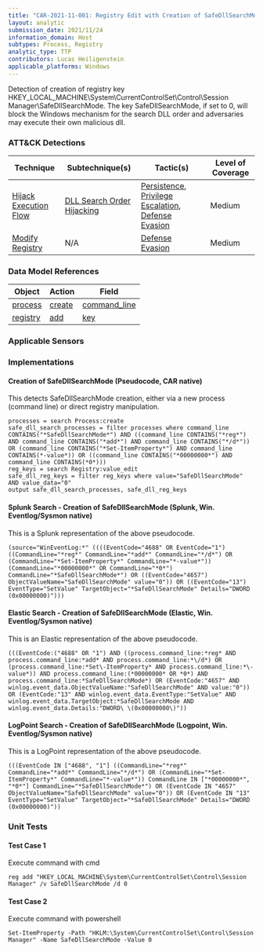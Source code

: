 ```yaml
---
title: "CAR-2021-11-001: Registry Edit with Creation of SafeDllSearchMode Key Set to 0"
layout: analytic
submission_date: 2021/11/24
information_domain: Host
subtypes: Process, Registry
analytic_type: TTP
contributors: Lucas Heiligenstein
applicable_platforms: Windows
---
```


Detection of creation of registry key HKEY_LOCAL_MACHINE\System\CurrentControlSet\Control\Session Manager\SafeDllSearchMode. The key SafeDllSearchMode, if set to 0, will block the Windows mechanism for the search DLL order and adversaries may execute their own malicious dll.


### ATT&CK Detections

|Technique|Subtechnique(s)|Tactic(s)|Level of Coverage|
|---|---|---|---|
|[Hijack Execution Flow](https://attack.mitre.org/techniques/T1574/)|[DLL Search Order Hijacking](https://attack.mitre.org/techniques/T1574/001/)|[Persistence](https://attack.mitre.org/tactics/TA0003/), [Privilege Escalation](https://attack.mitre.org/tactics/TA0004/), [Defense Evasion](https://attack.mitre.org/tactics/TA0005/)|Medium|
|[Modify Registry](https://attack.mitre.org/techniques/T1112/)|N/A|[Defense Evasion](https://attack.mitre.org/tactics/TA0005/)|Medium|




### Data Model References

|Object|Action|Field|
|---|---|---|
|[process](/data_model/process) | [create](/data_model/process#create) | [command_line](/data_model/process#command_line) |
|[registry](/data_model/registry) | [add](/data_model/registry#add) | [key](/data_model/registry#key) |



### Applicable Sensors


### Implementations

#### Creation of SafeDllSearchMode (Pseudocode, CAR native)


This detects SafeDllSearchMode creation, either via a new process (command line) or direct registry manipulation.


```
processes = search Process:create
safe_dll_search_processes = filter processes where command_line CONTAINS("*SafeDllSearchMode*") AND ((command_line CONTAINS("*reg*") AND command_line CONTAINS("*add*") AND command_line CONTAINS("*/d*")) OR (command_line CONTAINS("*Set-ItemProperty*") AND command_line CONTAINS(*-value*)) OR ((command_line CONTAINS("*00000000*") AND command_line CONTAINS(*0*)))
reg_keys = search Registry:value_edit
safe_dll_reg_keys = filter reg_keys where value="SafeDllSearchMode" AND value_data="0"
output safe_dll_search_processes, safe_dll_reg_keys
```


#### Splunk Search - Creation of SafeDllSearchMode (Splunk, Win. Eventlog/Sysmon native)


This is a Splunk representation of the above pseudocode.


```
(source="WinEventLog:*" ((((EventCode="4688" OR EventCode="1") ((CommandLine="*reg*" CommandLine="*add*" CommandLine="*/d*") OR (CommandLine="*Set-ItemProperty*" CommandLine="*-value*")) (CommandLine="*00000000*" OR CommandLine="*0*") CommandLine="*SafeDllSearchMode*") OR ((EventCode="4657") ObjectValueName="SafeDllSearchMode" value="0")) OR ((EventCode="13") EventType="SetValue" TargetObject="*SafeDllSearchMode" Details="DWORD (0x00000000)")))
```


#### Elastic Search - Creation of SafeDllSearchMode (Elastic, Win. Eventlog/Sysmon native)


This is an Elastic representation of the above pseudocode.


```
(((EventCode:("4688" OR "1") AND ((process.command_line:*reg* AND process.command_line:*add* AND process.command_line:*\/d*) OR (process.command_line:*Set\-ItemProperty* AND process.command_line:*\-value*)) AND process.command_line:(*00000000* OR *0*) AND process.command_line:*SafeDllSearchMode*) OR (EventCode:"4657" AND winlog.event_data.ObjectValueName:"SafeDllSearchMode" AND value:"0")) OR (EventCode:"13" AND winlog.event_data.EventType:"SetValue" AND winlog.event_data.TargetObject:*SafeDllSearchMode AND winlog.event_data.Details:"DWORD\ \(0x00000000\)"))
```


#### LogPoint Search - Creation of SafeDllSearchMode (Logpoint, Win. Eventlog/Sysmon native)


This is a LogPoint representation of the above pseudocode.


```
(((EventCode IN ["4688", "1"] ((CommandLine="*reg*" CommandLine="*add*" CommandLine="*/d*") OR (CommandLine="*Set-ItemProperty*" CommandLine="*-value*")) CommandLine IN ["*00000000*", "*0*"] CommandLine="*SafeDllSearchMode*") OR (EventCode IN "4657" ObjectValueName="SafeDllSearchMode" value="0")) OR (EventCode IN "13" EventType="SetValue" TargetObject="*SafeDllSearchMode" Details="DWORD (0x00000000)"))
```



### Unit Tests

#### Test Case 1

Execute command with cmd

```
reg add "HKEY_LOCAL_MACHINE\System\CurrentControlSet\Control\Session Manager" /v SafeDllSearchMode /d 0
```

#### Test Case 2

Execute command with powershell

```
Set-ItemProperty -Path "HKLM:\System\CurrentControlSet\Control\Session Manager" -Name SafeDllSearchMode -Value 0
```


